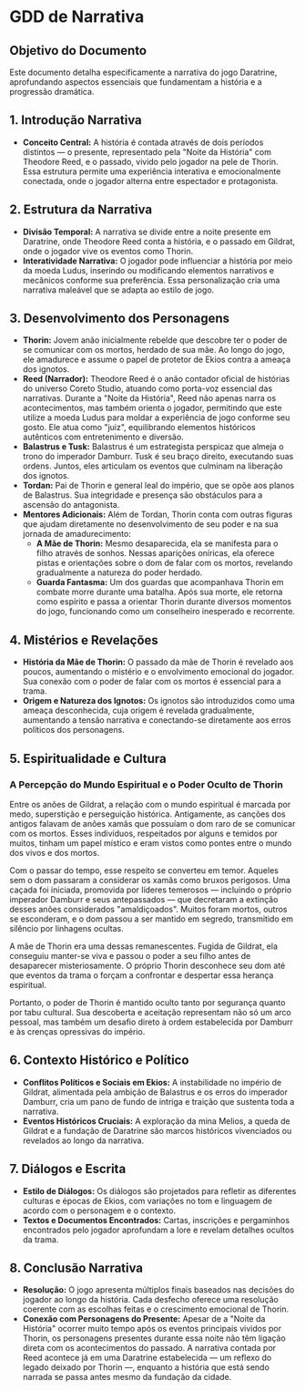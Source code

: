 # GDD de Narrativa

## Objetivo do Documento

Este documento detalha especificamente a narrativa do jogo Daratrine, aprofundando aspectos essenciais que fundamentam a história e a progressão dramática.

## 1. Introdução Narrativa

- **Conceito Central:** A história é contada através de dois períodos distintos — o presente, representado pela "Noite da História" com Theodore Reed, e o passado, vivido pelo jogador na pele de Thorin. Essa estrutura permite uma experiência interativa e emocionalmente conectada, onde o jogador alterna entre espectador e protagonista.

## 2. Estrutura da Narrativa

- **Divisão Temporal:** A narrativa se divide entre a noite presente em Daratrine, onde Theodore Reed conta a história, e o passado em Gildrat, onde o jogador vive os eventos como Thorin.
- **Interatividade Narrativa:** O jogador pode influenciar a história por meio da moeda Ludus, inserindo ou modificando elementos narrativos e mecânicos conforme sua preferência. Essa personalização cria uma narrativa maleável que se adapta ao estilo de jogo.

## 3. Desenvolvimento dos Personagens

- **Thorin:** Jovem anão inicialmente rebelde que descobre ter o poder de se comunicar com os mortos, herdado de sua mãe. Ao longo do jogo, ele amadurece e assume o papel de protetor de Ekios contra a ameaça dos ignotos.
- **Reed (Narrador):** Theodore Reed é o anão contador oficial de histórias do universo Coreto Studio, atuando como porta-voz essencial das narrativas. Durante a "Noite da História", Reed não apenas narra os acontecimentos, mas também orienta o jogador, permitindo que este utilize a moeda Ludus para moldar a experiência de jogo conforme seu gosto. Ele atua como "juiz", equilibrando elementos históricos autênticos com entretenimento e diversão.
- **Balastrus e Tusk:** Balastrus é um estrategista perspicaz que almeja o trono do imperador Damburr. Tusk é seu braço direito, executando suas ordens. Juntos, eles articulam os eventos que culminam na liberação dos ignotos.
- **Tordan:** Pai de Thorin e general leal do império, que se opõe aos planos de Balastrus. Sua integridade e presença são obstáculos para a ascensão do antagonista.
- **Mentores Adicionais:** Além de Tordan, Thorin conta com outras figuras que ajudam diretamente no desenvolvimento de seu poder e na sua jornada de amadurecimento:
  - **A Mãe de Thorin:** Mesmo desaparecida, ela se manifesta para o filho através de sonhos. Nessas aparições oníricas, ela oferece pistas e orientações sobre o dom de falar com os mortos, revelando gradualmente a natureza do poder herdado.
  - **Guarda Fantasma:** Um dos guardas que acompanhava Thorin em combate morre durante uma batalha. Após sua morte, ele retorna como espírito e passa a orientar Thorin durante diversos momentos do jogo, funcionando como um conselheiro inesperado e recorrente.

## 4. Mistérios e Revelações

- **História da Mãe de Thorin:** O passado da mãe de Thorin é revelado aos poucos, aumentando o mistério e o envolvimento emocional do jogador. Sua conexão com o poder de falar com os mortos é essencial para a trama.
- **Origem e Natureza dos Ignotos:** Os ignotos são introduzidos como uma ameaça desconhecida, cuja origem é revelada gradualmente, aumentando a tensão narrativa e conectando-se diretamente aos erros políticos dos personagens.

## 5. Espiritualidade e Cultura

### A Percepção do Mundo Espiritual e o Poder Oculto de Thorin

Entre os anões de Gildrat, a relação com o mundo espiritual é marcada por medo, superstição e perseguição histórica. Antigamente, as canções dos antigos falavam de anões xamãs que possuíam o dom raro de se comunicar com os mortos. Esses indivíduos, respeitados por alguns e temidos por muitos, tinham um papel místico e eram vistos como pontes entre o mundo dos vivos e dos mortos.

Com o passar do tempo, esse respeito se converteu em temor. Aqueles sem o dom passaram a considerar os xamãs como bruxos perigosos. Uma caçada foi iniciada, promovida por líderes temerosos — incluindo o próprio imperador Damburr e seus antepassados — que decretaram a extinção desses anões considerados "amaldiçoados". Muitos foram mortos, outros se esconderam, e o dom passou a ser mantido em segredo, transmitido em silêncio por linhagens ocultas.

A mãe de Thorin era uma dessas remanescentes. Fugida de Gildrat, ela conseguiu manter-se viva e passou o poder a seu filho antes de desaparecer misteriosamente. O próprio Thorin desconhece seu dom até que eventos da trama o forçam a confrontar e despertar essa herança espiritual.

Portanto, o poder de Thorin é mantido oculto tanto por segurança quanto por tabu cultural. Sua descoberta e aceitação representam não só um arco pessoal, mas também um desafio direto à ordem estabelecida por Damburr e às crenças opressivas do império.

## 6. Contexto Histórico e Político

- **Conflitos Políticos e Sociais em Ekios:** A instabilidade no império de Gildrat, alimentada pela ambição de Balastrus e os erros do imperador Damburr, cria um pano de fundo de intriga e traição que sustenta toda a narrativa.
- **Eventos Históricos Cruciais:** A exploração da mina Melios, a queda de Gildrat e a fundação de Daratrine são marcos históricos vivenciados ou revelados ao longo da narrativa.

## 7. Diálogos e Escrita

- **Estilo de Diálogos:** Os diálogos são projetados para refletir as diferentes culturas e épocas de Ekios, com variações no tom e linguagem de acordo com o personagem e o contexto.
- **Textos e Documentos Encontrados:** Cartas, inscrições e pergaminhos encontrados pelo jogador aprofundam a lore e revelam detalhes ocultos da trama.

## 8. Conclusão Narrativa

- **Resolução:** O jogo apresenta múltiplos finais baseados nas decisões do jogador ao longo da história. Cada desfecho oferece uma resolução coerente com as escolhas feitas e o crescimento emocional de Thorin.
- **Conexão com Personagens do Presente:** Apesar de a "Noite da História" ocorrer muito tempo após os eventos principais vividos por Thorin, os personagens presentes durante essa noite não têm ligação direta com os acontecimentos do passado. A narrativa contada por Reed acontece já em uma Daratrine estabelecida — um reflexo do legado deixado por Thorin —, enquanto a história que está sendo narrada se passa antes mesmo da fundação da cidade.

